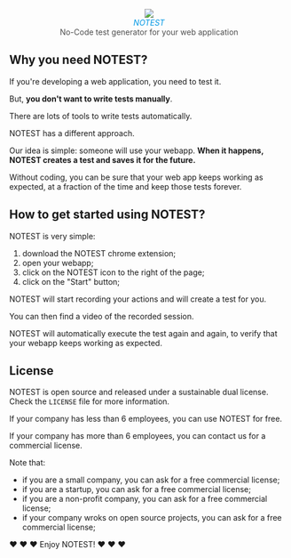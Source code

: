 
<p style="text-align: center;">
<img src="https://notest.io/assets/img/logo.png">
<br>
<i style="color: #0097e4">NOTEST</i>
<br>
<span style="color: #4e4e4e">No-Code test generator for your web application</span>
</p>


## Why you need NOTEST?
If you're developing a web application, you need to test it.

But, **you don't want to write tests manually**.

There are lots of tools to write tests automatically.

NOTEST has a different approach.

Our idea is simple: someone will use your webapp. 
**When it happens, NOTEST creates a test and saves it for the future.**

Without coding, you can be sure that your web app keeps working as expected, 
at a fraction of the time and keep those tests forever.

## How to get started using NOTEST?
NOTEST is very simple:
1) download the NOTEST chrome extension;
2) open your webapp;
3) click on the NOTEST icon to the right of the page;
4) click on the "Start" button;

NOTEST will start recording your actions and will create a test for you.

You can then find a video of the recorded session.

NOTEST will automatically execute the test again and again, to verify that your webapp keeps working as expected.

## License
NOTEST is open source and released under a sustainable dual license. Check the `LICENSE` file for more information.

If your company has less than 6 employees, you can use NOTEST for free.

If your company has more than 6 employees, you can contact us for a commercial license.

Note that:
- if you are a small company, you can ask for a free commercial license;
- if you are a startup, you can ask for a free commercial license;
- if you are a non-profit company, you can ask for a free commercial license;
- if your company wroks on open source projects, you can ask for a free commercial license;

♥ ♥ ♥ Enjoy NOTEST! ♥ ♥ ♥


